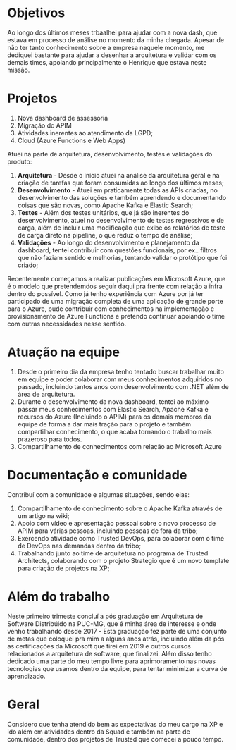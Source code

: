 # Objetivos

Ao longo dos últimos meses trbaalhei para ajudar com a nova dash, que estava em processo de análise no momento da minha chegada. Apesar de não ter tanto conhecimento sobre a empresa naquele momento, me dediquei bastante para ajudar a desenhar a arquitetura e validar com os demais times, apoiando principalmente o Henrique que estava neste missão.

# Projetos

1. Nova dashboard de assessoria
2. Migração do APIM
3. Atividades inerentes ao atendimento da LGPD;
4. Cloud (Azure Functions e Web Apps)

Atuei na parte de arquitetura, desenvolvimento, testes e validações do produto:

1. **Arquitetura** - Desde o início atuei na análise da arquitetura geral e na criação de tarefas que foram consumidas ao longo dos últimos meses;
2. **Desenvolvimento** - Atuei em praticamente todas as APIs criadas, no desenvolvimento das soluções e também aprendendo e documentando coisas que são novas, como Apache Kafka e Elastic Search;
3. **Testes** - Além dos testes unitários, que já são inerentes do desenvolvimento, atuei no desenvolvimento de testes regressivos e de carga, além de incluir uma modificação que exibe os relatórios de teste de carga direto na pipeline, o que reduz o tempo de análise;
4. **Validações** - Ao longo do desenvolvimento e planejamento da dashboard, tentei contribuir com questões funcionais, por ex.. filtros que não faziam sentido e melhorias, tentando validar o protótipo que foi criado;

Recentemente começamos a realizar publicações em Microsoft Azure, que é o modelo que pretendemdos seguir daqui pra frente com relação a infra dentro do possível. Como já tenho experiência com Azure por já ter participado de uma migração completa de uma aplicação de grande porte para o Azure, pude contribuir com conhecimentos na implementação e provisionamento de Azure Functions e pretendo continuar apoiando o time com outras necessidades nesse sentido.

# Atuação na equipe

1. Desde o primeiro dia da empresa tenho tentado buscar trabalhar muito em equipe e poder colaborar com meus conhecimentos adquiridos no passado, incluindo tantos anos com desenvolvimento com .NET além de área de arquitetura. 
2. Durante o desenvolvimento da nova dashboard, tentei ao máximo passar meus conhecimentos com Elastic Search, Apache Kafka e recursos do Azure (Incluindo o APIM) para os demais membros da equipe de forma a dar mais tração para o projeto e também compartilhar conhecimento, o que acaba tornando o trabalho mais prazeroso para todos. 
3. Compartilhamento de conhecimentos com relação ao Microsoft Azure

# Documentação e comunidade

Contribuí com a comunidade e algumas situações, sendo elas:

1. Compartilhamento de conhecimento sobre o Apache Kafka através de um artigo na wiki;
2. Apoio com vídeo e apresentação pessoal sobre o novo processo de APIM para várias pessoas, incluindo pessoas de fora da tribo;
3. Exercendo atividade como Trusted DevOps, para colaborar com o time de DevOps nas demandas dentro da tribo;
4. Trabalhando junto ao time de arquitetura no programa de Trusted Architects, colaborando com o projeto Strategio que é um novo template para criação de projetos na XP; 

# Além do trabalho

Neste primeiro trimeste concluí a pós graduação em Arquitetura de Software Distribúido na PUC-MG, que é minha área de interesse e onde venho trabalhando desde 2017 - Esta graduação fez parte de uma conjunto de metas que coloquei pra mim a alguns anos atrás, incluindo além da pós as certificações da Microsoft que tirei em 2019 e outros cursos relacionados a arquitetura de software, que finalizei. Além disso tenho dedicado uma parte do meu tempo livre para aprimoramento nas novas tecnologias que usamos dentro da equipe, para tentar minimizar a curva de aprendizado.

# Geral

Considero que tenha atendido bem as expectativas do meu cargo na XP e ido além em atividades dentro da Squad e também na parte de comunidade, dentro dos projetos de Trusted que comecei a pouco tempo.
